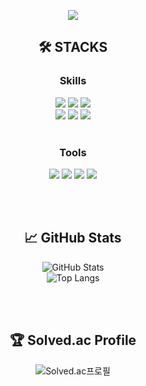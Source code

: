 <p align="center">
  <img src="https://capsule-render.vercel.app/api?type=waving&color=ADD8E6&height=300&section=header&text=Hello!&fontSize=70" />
</p>

<div align="center">
  <h2>🛠️ STACKS</h2>
  <h3>Skills</h3>
  
  <img src="https://img.shields.io/badge/python-3776AB?style=for-the-badge&logo=python&logoColor=white"> <img src="https://img.shields.io/badge/Blazor-512BD4?style=for-the-badge&logo=blazor&logoColor=white"> 
  <img src="https://img.shields.io/badge/ASP.NET-512BD4?style=for-the-badge&logo=dotnet&logoColor=white"> <br> <img src="https://img.shields.io/badge/html5-E34F26?style=for-the-badge&logo=html5&logoColor=white">
  <img src="https://img.shields.io/badge/css-1572B6?style=for-the-badge&logo=css3&logoColor=white">
  <img src="https://img.shields.io/badge/javascript-F7DF1E?style=for-the-badge&logo=javascript&logoColor=black">
  <br><br> <h3>Tools</h3>
  <img src="https://img.shields.io/badge/PyCharm-000000?style=for-the-badge&logo=pycharm&logoColor=white"> 
  <img src="https://img.shields.io/badge/github-181717?style=for-the-badge&logo=github&logoColor=white"> 
  <img src="https://img.shields.io/badge/git-F05032?style=for-the-badge&logo=git&logoColor=white">
  <img src ="https://img.shields.io/badge/notion-000000.svg?&style=for-the-badge&logo=notion&logoColor=white">
  
  <br><br>
  <h2>📈 GitHub Stats</h2>
  
  ![GitHub Stats](https://github-readme-stats.vercel.app/api?username=spaceFill0511&show_icons=true&theme=radical)  
  ![Top Langs](https://github-readme-stats.vercel.app/api/top-langs/?username=spaceFill0511&layout=compact&theme=radical)

   <br><br>
   <h2>🏆 Solved.ac Profile</h2>
  
  ![Solved.ac프로필](http://mazassumnida.wtf/api/v2/generate_badge?boj=fillfill_0511)
  
</div>
